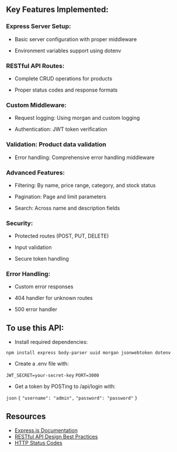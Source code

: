 ## Key Features Implemented:
### Express Server Setup:

- Basic server configuration with proper middleware

- Environment variables support using dotenv

### RESTful API Routes:

- Complete CRUD operations for products

- Proper status codes and response formats

### Custom Middleware:

- Request logging: Using morgan and custom logging

- Authentication: JWT token verification

### Validation: Product data validation

- Error handling: Comprehensive error handling middleware

### Advanced Features:

- Filtering: By name, price range, category, and stock status

- Pagination: Page and limit parameters

- Search: Across name and description fields

### Security:

- Protected routes (POST, PUT, DELETE)

- Input validation

- Secure token handling

### Error Handling:

- Custom error responses

- 404 handler for unknown routes

- 500 error handler


## To use this API:

- Install required dependencies:

```npm install express body-parser uuid morgan jsonwebtoken dotenv```

- Create a .env file with:


`JWT_SECRET=your-secret-key`
`PORT=3000`


- Get a token by POSTing to /api/login with:

`json`
`{`
  `"username": "admin",`
  `"password": "password"`
`}`




## Resources

- [Express.js Documentation](https://expressjs.com/)
- [RESTful API Design Best Practices](https://restfulapi.net/)
- [HTTP Status Codes](https://developer.mozilla.org/en-US/docs/Web/HTTP/Status) 